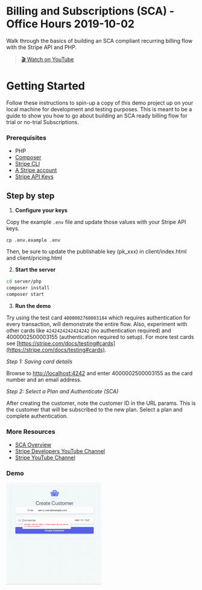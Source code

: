 # Billing and Subscriptions (SCA) - Office Hours 2019-10-02

Walk through the basics of building an SCA compliant recurring billing flow with
the Stripe API and PHP.

> [🎬 Watch on YouTube](https://www.youtube.com/watch?v=GOp-Pt82Bes)

# Getting Started

Follow these instructions to spin-up a copy of this demo project up on your
local machine for development and testing purposes. This is meant to be a guide
to show you how to go about building an SCA ready billing flow for trial or
no-trial Subscriptions.

### Prerequisites
* PHP
* [Composer](https://getcomposer.org/doc/00-intro.md#installation-linux-unix-macos)
* [Stripe CLI](https://github.com/stripe/stripe-cli/)
* [A Stripe account](https://dashboard.stripe.com/register)
* [Stripe API Keys](https://stripe.com/docs/keys)

## Step by step

1. **Configure your keys**

Copy the example `.env` file and update those values with your Stripe API keys.

```
cp .env.example .env
```

Then, be sure to update the publishable key (pk_xxx) in client/index.html and
client/pricing.html

2. **Start the server**

```sh
cd server/php
composer install
composer start
```

3. **Run the demo**

Try using the test card `4000002760003184` which requires authentication for
every transaction, will demonstrate the entire flow. Also, experiment with other
cards like `4242424242424242` (no authentication required) and 4000002500003155
(authentication required to setup). For more test cards see [https://stripe.com/docs/testing#cards](https://stripe.com/docs/testing#cards).

*Step 1: Saving card details*

Browse to [http://localhost:4242](http://localhost:4242) and enter
4000002500003155 as the card number and an email address.

*Step 2: Select a Plan and Authenticate (SCA)*

After creating the customer, note the customer ID in the URL params. This is the
customer that will be subscribed to the new plan. Select a plan and complete
authentication.

### More Resources
* [SCA Overview](https://stripe.com/docs/strong-customer-authentication)
* [Stripe Developers YouTube Channel](https://www.youtube.com/channel/UCd1HAa7hlN5SCQjgCcGnsxw)
* [Stripe YouTube Channel](https://www.youtube.com/channel/UCM1guA1E-RHLO2OyfQPOkEQ)

### Demo

<img src="./demo.gif" width="50%">
